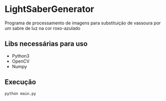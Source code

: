 # LightSaberGenerator
Programa de processamento de imagens para substituição de vassoura por um sabre de luz na cor roxo-azulado
## Libs necessárias para uso
- Python3 
- OpenCV  
- Numpy

## Execução
<code>python main.py</code>
<br/>


